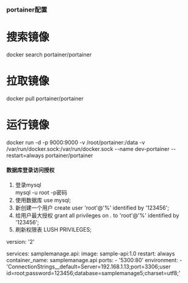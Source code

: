 
### portainer配置
<!-- docker run -p 9000:9000 -p 8000:8000 --name portainer --restart=always -v /var/run/docker.sock:/var/run/docker.sock -v /mydata/portainer/data:/data -d portainer/portainer -->


# 搜索镜像
docker search portainer/portainer
# 拉取镜像
docker pull portainer/portainer
# 运行镜像
docker run -d -p 9000:9000 -v /root/portainer:/data -v /var/run/docker.sock:/var/run/docker.sock --name dev-portainer --restart=always portainer/portainer


<!-- set password for root@localhost = 'password123' -->


#### 数据库登录访问授权
1. 登录mysql  
    mysql -u root -p密码
2. 使用数据库
    use mysql;
3. 新创建一个用户
    create user 'root'@'%' identified by '123456';
4. 给用户最大授权
    grant all privileges on *.* to 'root'@'%' identified by '123456';
5. 刷新权限表
    LUSH PRIVILEGES;




version: '2'

services:
  samplemanage.api:
     image: sample-api:1.0
     restart: always
     container_name: samplemanage.api
     ports:
     - '5300:80'
     environment:
        - 'ConnectionStrings__default=Server=192.168.1.13;port=3306;user id=root;password=123456;database=samplemanage5;charset=utf8;'